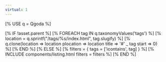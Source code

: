 ```yaml
---
virtual: 1
---
```

[% USE q = Qgoda %]

[% IF !asset.parent %]
    [% FOREACH tag IN q.taxonomyValues('tags') %]
      [% location = q.sprintf("/tags/%s/index.html", tag.slugify) %]
      [% q.clone(location => location
                 plocation => location
                 title => '#' _ tag
                 start => 0) %]
    [% END %]
[% ELSE %]
  [% filters = { tags = ['icontains', tag] } %]
  [% INCLUDE components/listing.html filters = filters %]
[% END %]
